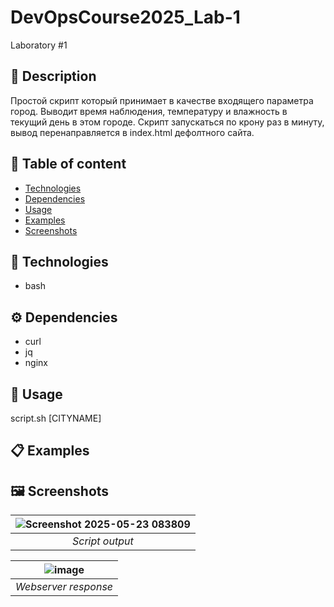 # DevOpsCourse2025_Lab-1
Laboratory #1

## 📜 Description
Простой скрипт который принимает в качестве входящего параметра город. Выводит время наблюдения, температуру и влажность в текущий день в этом городе.
Скрипт запускаться по крону раз в минуту, вывод перенаправляется в index.html дефолтного сайта.

## 📃 Table of content
- [Technologies](#Technologies)
- [Dependencies](#Dependencies)
- [Usage](#Usage)
- [Examples](#Examples)
- [Screenshots](#Screenshots)

## 🔧 Technologies
- bash

## ⚙️ Dependencies
- curl
- jq
- nginx

## 🚀 Usage
script.sh [CITYNAME]

## 📋 Examples


## 🖼️ Screenshots
| ![Screenshot 2025-05-23 083809](https://github.com/user-attachments/assets/c0c2966a-566e-476a-8db2-e3acb01b5c62 "Script output") |
|:-:|
| *Script output* |

| ![image](https://github.com/user-attachments/assets/9b17cc32-77eb-4c62-94a0-70448a523330) |
|:-:|
| *Webserver response* |
